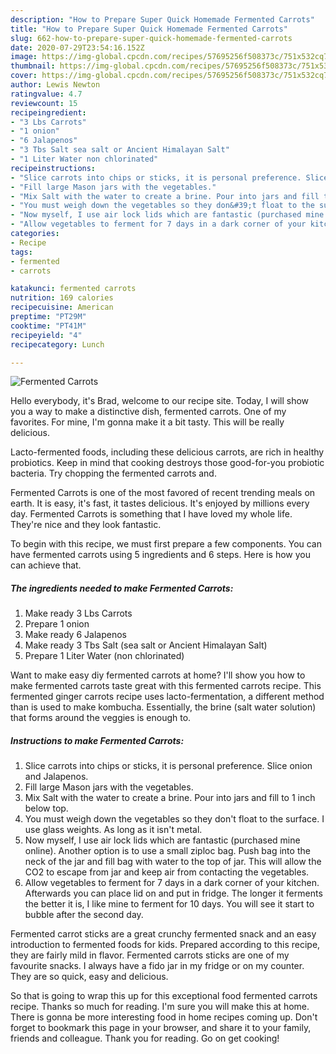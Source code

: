 ```yaml
---
description: "How to Prepare Super Quick Homemade Fermented Carrots"
title: "How to Prepare Super Quick Homemade Fermented Carrots"
slug: 662-how-to-prepare-super-quick-homemade-fermented-carrots
date: 2020-07-29T23:54:16.152Z
image: https://img-global.cpcdn.com/recipes/57695256f508373c/751x532cq70/fermented-carrots-recipe-main-photo.jpg
thumbnail: https://img-global.cpcdn.com/recipes/57695256f508373c/751x532cq70/fermented-carrots-recipe-main-photo.jpg
cover: https://img-global.cpcdn.com/recipes/57695256f508373c/751x532cq70/fermented-carrots-recipe-main-photo.jpg
author: Lewis Newton
ratingvalue: 4.7
reviewcount: 15
recipeingredient:
- "3 Lbs Carrots"
- "1 onion"
- "6 Jalapenos"
- "3 Tbs Salt sea salt or Ancient Himalayan Salt"
- "1 Liter Water non chlorinated"
recipeinstructions:
- "Slice carrots into chips or sticks, it is personal preference. Slice onion and Jalapenos."
- "Fill large Mason jars with the vegetables."
- "Mix Salt with the water to create a brine. Pour into jars and fill to 1 inch below top."
- "You must weigh down the vegetables so they don&#39;t float to the surface. I use glass weights. As long as it isn&#39;t metal."
- "Now myself, I use air lock lids which are fantastic (purchased mine online). Another option is to use a small ziploc bag. Push bag into the neck of the jar and fill bag with water to the top of jar. This will allow the CO2 to escape from jar and keep air from contacting the vegetables."
- "Allow vegetables to ferment for 7 days in a dark corner of your kitchen. Afterwards you can place lid on and put in fridge. The longer it ferments the better it is, I like mine to ferment for 10 days. You will see it start to bubble after the second day."
categories:
- Recipe
tags:
- fermented
- carrots

katakunci: fermented carrots 
nutrition: 169 calories
recipecuisine: American
preptime: "PT29M"
cooktime: "PT41M"
recipeyield: "4"
recipecategory: Lunch

---
```



![Fermented Carrots](https://img-global.cpcdn.com/recipes/57695256f508373c/751x532cq70/fermented-carrots-recipe-main-photo.jpg)

Hello everybody, it's Brad, welcome to our recipe site. Today, I will show you a way to make a distinctive dish, fermented carrots. One of my favorites. For mine, I'm gonna make it a bit tasty. This will be really delicious.

Lacto-fermented foods, including these delicious carrots, are rich in healthy probiotics. Keep in mind that cooking destroys those good-for-you probiotic bacteria. Try chopping the fermented carrots and.

Fermented Carrots is one of the most favored of recent trending meals on earth. It is easy, it's fast, it tastes delicious. It's enjoyed by millions every day. Fermented Carrots is something that I have loved my whole life. They're nice and they look fantastic.


To begin with this recipe, we must first prepare a few components. You can have fermented carrots using 5 ingredients and 6 steps. Here is how you can achieve that.

<!--inarticleads1-->

##### The ingredients needed to make Fermented Carrots:

1. Make ready 3 Lbs Carrots
1. Prepare 1 onion
1. Make ready 6 Jalapenos
1. Make ready 3 Tbs Salt (sea salt or Ancient Himalayan Salt)
1. Prepare 1 Liter Water (non chlorinated)


Want to make easy diy fermented carrots at home? I&#39;ll show you how to make fermented carrots taste great with this fermented carrots recipe. This fermented ginger carrots recipe uses lacto-fermentation, a different method than is used to make kombucha. Essentially, the brine (salt water solution) that forms around the veggies is enough to. 

<!--inarticleads2-->

##### Instructions to make Fermented Carrots:

1. Slice carrots into chips or sticks, it is personal preference. Slice onion and Jalapenos.
1. Fill large Mason jars with the vegetables.
1. Mix Salt with the water to create a brine. Pour into jars and fill to 1 inch below top.
1. You must weigh down the vegetables so they don&#39;t float to the surface. I use glass weights. As long as it isn&#39;t metal.
1. Now myself, I use air lock lids which are fantastic (purchased mine online). Another option is to use a small ziploc bag. Push bag into the neck of the jar and fill bag with water to the top of jar. This will allow the CO2 to escape from jar and keep air from contacting the vegetables.
1. Allow vegetables to ferment for 7 days in a dark corner of your kitchen. Afterwards you can place lid on and put in fridge. The longer it ferments the better it is, I like mine to ferment for 10 days. You will see it start to bubble after the second day.


Fermented carrot sticks are a great crunchy fermented snack and an easy introduction to fermented foods for kids. Prepared according to this recipe, they are fairly mild in flavor. Fermented carrots sticks are one of my favourite snacks. I always have a fido jar in my fridge or on my counter. They are so quick, easy and delicious. 

So that is going to wrap this up for this exceptional food fermented carrots recipe. Thanks so much for reading. I'm sure you will make this at home. There is gonna be more interesting food in home recipes coming up. Don't forget to bookmark this page in your browser, and share it to your family, friends and colleague. Thank you for reading. Go on get cooking!
